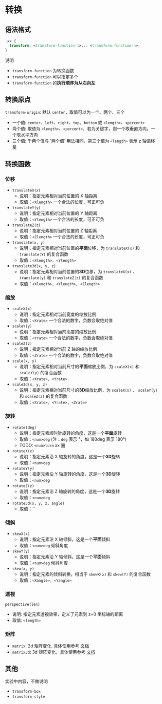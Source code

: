 # 转换

## 语法格式

```css
.xx {
  transform: <transform-function-1>... <transform-function-n>;
}
```

说明

- `transform-function` 为转换函数
- `transform-function` 可以指定多个
- `transform-function` 的**执行顺序为从右向左**

## 转换原点

`transform-origin`: 默认 `center`，取值可以为一个、两个、三个

- 一个值: `center`、`left`、`right`、`top`、`bottom` 或 `<length>`、`<percent>`
- 两个值: 取值为 `<length>`、`<percent>`，若为关键字，则一个取垂直方向，一个取水平方向
- 三个值: 千两个值与 '两个值' 用法相同，第三个值为 `<length>` 表示 z 轴偏移量

## 转换函数

### 位移

- `translateX(x)`
  - 说明：指定元素相对当前位置的 X 轴距离
  - 取值：`<Xlength>` 一个合法的长度，可正可负
- `translateY(y)`
  - 说明：指定元素相对当前位置的 Y 轴距离
  - 取值：`<Ylength>` 一个合法的长度，可正可负
- `translateZ(z)`
  - 说明：指定元素相对当前位置的 Z 轴距离
  - 取值：`<Zlength>` 一个合法的长度，可正可负
- `translate(x, y)`
  - 说明：指定元素相对当前位置的**平面**位移，为 `translateX(x)` 和 `translate(Y)` 的复合函数
  - 取值：`<Xlength>, <Ylength>`
- `translate3d(x, y, z)`
  - 说明：指定元素相对当前位置的**3D**位移，为 `translateX(x)` 、 `translate(y)` 和 `translateZ(z)` 的复合函数
  - 取值：`<Xlength>, <Ylength>, <Zlength>`

### 缩放

- `scaleX(x)`
  - 说明：指定元素相对当前宽度的缩放比例
  - 取值：`<Xrate>` 一个合法的数字，负数会取绝对值
- `scaleY(y)`
  - 说明：指定元素相对当前高度的缩放比例
  - 取值：`<Yrate>` 一个合法的数字，负数会取绝对值
- `scaleZ(z)`
  - 说明：指定元素相对当前 Z 轴的缩放比例
  - 取值：`<Zrate>` 一个合法的数字，负数会取绝对值
- `scale(x, y)`
  - 说明：指定元素相对当前尺寸的**平面**缩放比例，为 `scaleX(x)` 和 `scaleY(y)` 的复合函数
  - 取值：`<Xrate>, <Yrate>`
- `scale3d(x, y, z)`
  - 说明：指定元素相对当前尺寸的**3D**缩放比例，为 `scaleX(x)` 、 `scaleY(y)` 和 `scaleZ(z)` 的复合函数
  - 取值：`<Xrate>, <Yrate>, <Zrate>`

### 旋转

- `rotate(deg)`
  - 说明：指定元素顺时针旋转的角度，这是一个**平面**旋转
  - 取值：`<num>deg` (注：`deg` 表示 °，如 180deg 表示 180°)
  - TODO: `<num>turn` xx 圈
- `rotateX(x)`
  - 说明：指定元素沿 X 轴旋转的角度，这是一个**3D**旋转
  - 取值：`<num>deg`
- `rotateY(y)`
  - 说明：指定元素沿 Y 轴旋转的角度，这是一个**3D**旋转
  - 取值：`<num>deg`
- `rotateZ(z)`
  - 说明：指定元素沿 Z 轴旋转的角度，这是一个**3D**旋转
  - 取值：`<num>deg`
- `rotate3d(x, y, z, angle)`
  - 取值：``

### 倾斜

- `skewX(x)`
  - 说明：指定元素沿 X 轴倾斜，这是一个**平面**倾斜
  - 取值：`<num>deg` 倾斜角度
- `skewY(y)`
  - 说明：指定元素沿 Y 轴倾斜，这是一个**平面**倾斜
  - 取值：`<num>deg` 倾斜角度
- `skew(x, y)`
  - 说明：指定元素的倾斜转换，相当于 `skewX(x)` 和 `skew(Y)` 的复合函数
  - 取值：`<Xangle>, <Yangle>`

### 透视

`perspective(len)`

- 说明: 指定元素透视效果，定义了元素到 z=0 坐标轴的距离
- 取值: `<length>`

### 矩阵

- `matrix`: 2d 矩阵变化, 具体使用参考 [文档](https://developer.mozilla.org/zh-CN/docs/Web/CSS/transform-function/matrix)
- `matrix3d`: 3d 矩阵变化，具体使用参考 [文档](https://developer.mozilla.org/zh-CN/docs/Web/CSS/transform-function/matrix3d)

## 其他

实验中内容，不做说明

- `transform-box`
- `transform-style`
